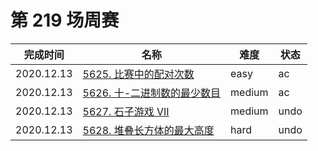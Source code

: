 # 第 219 场周赛

**完成时间**|**名称**|**难度**|**状态**
------------|--------|--------|--------
2020.12.13|[5625. 比赛中的配对次数](./5625.%20比赛中的配对次数)|easy|ac
2020.12.13|[5626. 十-二进制数的最少数目](./5626.%20十-二进制数的最少数目)|medium|ac
2020.12.13|[5627. 石子游戏 VII](./5627.%20石子游戏%20VII)|medium|undo
2020.12.13|[5628. 堆叠长方体的最大高度](./5628.%20堆叠长方体的最大高度)|hard|undo
